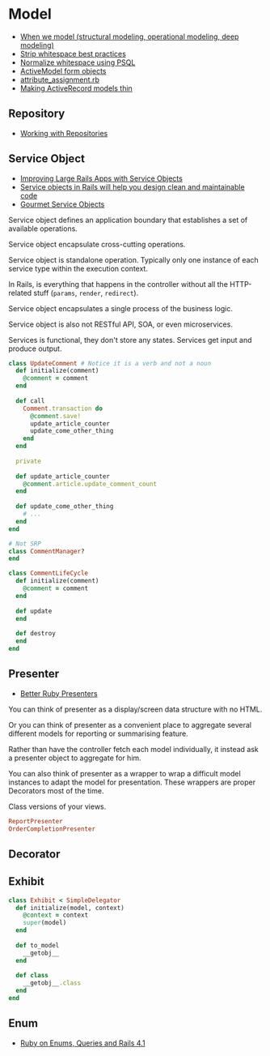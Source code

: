 # Model

* [When we model (structural modeling, operational modeling, deep modeling)](http://therealadam.com/2015/06/30/when-we-model/)
* [Strip whitespace best practices](http://stackoverflow.com/questions/3268053/rails-before-validation-strip-whitespace-best-practices)
* [Normalize whitespace using PSQL](https://wiki.postgresql.org/wiki/Normalize_whitespace)
* [ActiveModel form objects](https://robots.thoughtbot.com/activemodel-form-objects)
* [attribute_assignment.rb](https://github.com/rails/rails/blob/master/activemodel/lib/active_model/attribute_assignment.rb)
* [Making ActiveRecord models thin](http://solnic.eu/2011/08/01/making-activerecord-models-thin.html)

## Repository

* [Working with Repositories](http://hawkins.io/2014/04/working_with_repositories/)

## Service Object

* [Improving Large Rails Apps with Service Objects](http://aaronlasseigne.com/2016/04/27/improving-large-rails-apps-with-service-objects/)
* [Service objects in Rails will help you design clean and maintainable code](https://www.netguru.co/blog/service-objects-in-rails-will-help)
* [Gourmet Service Objects](http://brewhouse.io/blog/2014/04/30/gourmet-service-objects.html)

Service object defines an application boundary that establishes a set of available operations.

Service object encapsulate cross-cutting operations.

Service object is standalone operation. Typically only one instance of each service type within the execution context.

In Rails, is everything that happens in the controller without all the HTTP-related stuff (`params`, `render`, `redirect`).

Service object encapsulates a single process of the business logic.

Service object is also not RESTful API, SOA, or even microservices.

Services is functional, they don't store any states. Services get input and produce output.

```ruby
class UpdateComment # Notice it is a verb and not a noun
  def initialize(comment)
    @comment = comment
  end
  
  def call
    Comment.transaction do
      @comment.save!
      update_article_counter
      update_come_other_thing
    end
  end
  
  private
  
  def update_article_counter
    @comment.article.update_comment_count
  end
  
  def update_come_other_thing
    # ...
  end
end

# Not SRP
class CommentManager?
end

class CommentLifeCycle
  def initialize(comment)
    @comment = comment
  end
  
  def update
  end
  
  def destroy
  end
end
```

## Presenter

* [Better Ruby Presenters](http://blog.steveklabnik.com/posts/2011-09-09-better-ruby-presenters)

You can think of presenter as a display/screen data structure with no HTML.

Or you can think of presenter as a convenient place to aggregate several different models for reporting or summarising feature.

Rather than have the controller fetch each model individually, it instead ask a presenter object to aggregate for him.

You can also think of presenter as a wrapper to wrap a difficult model instances to adapt the model for presentation. These wrappers are proper Decorators most of the time.

Class versions of your views.

```ruby
ReportPresenter
OrderCompletionPresenter
```

## Decorator

## Exhibit

```ruby
class Exhibit < SimpleDelegator
  def initialize(model, context)
    @context = context
    super(model)
  end
  
  def to_model
    __getobj__
  end
  
  def class
    __getobj__.class
  end
end
```

## Enum

* [Ruby on Enums, Queries and Rails 4.1](https://hackhands.com/ruby-on-enums-queries-and-rails-4-1/)